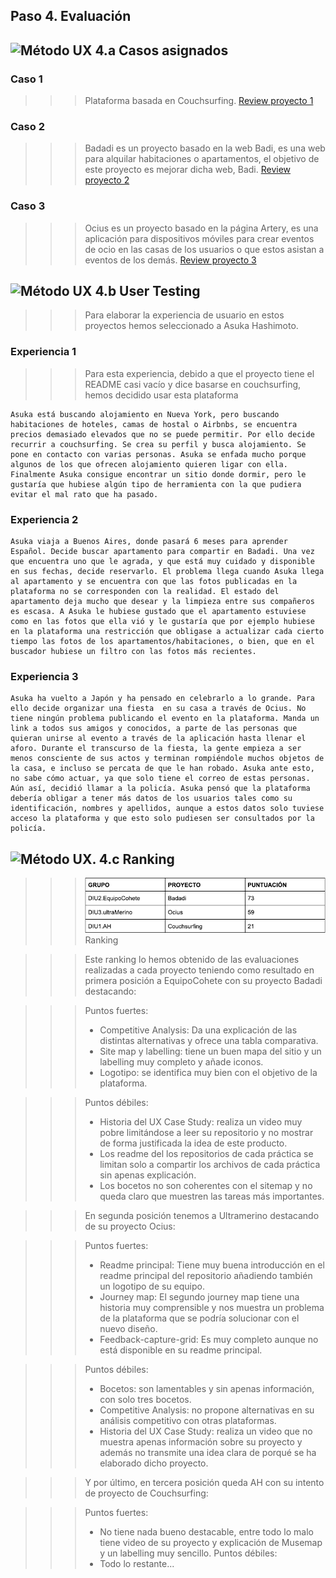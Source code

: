 ## Paso 4. Evaluación 


![Método UX](../img/ABtesting.png) 4.a Casos asignados
----

### Caso 1

>>> Plataforma basada en Couchsurfing.
[Review proyecto 1](./DIU1.AH_review.xls)


### Caso 2

>>> Badadi es un proyecto basado en la web Badi, es una web para alquilar habitaciones o apartamentos, el objetivo de este proyecto es mejorar dicha web, Badi.
[Review proyecto 2](./DIU2.EquipoCohete_review.xls)

### Caso 3

>>> Ocius es un proyecto basado en la página Artery, es una aplicación para dispositivos móviles para crear eventos de ocio en las casas de los usuarios o que estos asistan a eventos de los demás.
[Review proyecto 3](./DIU3.ultramerino_review.xls)

![Método UX](../img/usability-testing.png) 4.b User Testing
----

>>> Para elaborar la experiencia de usuario en estos proyectos hemos seleccionado a Asuka Hashimoto.

### Experiencia 1
>>> Para esta  experiencia, debido a que el proyecto tiene el README casi vacío y dice basarse en couchsurfing, hemos decidido usar esta plataforma
`````
Asuka está buscando alojamiento en Nueva York, pero buscando habitaciones de hoteles, camas de hostal o Airbnbs, se encuentra precios demasiado elevados que no se puede permitir. Por ello decide recurrir a couchsurfing. Se crea su perfil y busca alojamiento. Se pone en contacto con varias personas. Asuka se enfada mucho porque algunos de los que ofrecen alojamiento quieren ligar con ella. Finalmente Asuka consigue encontrar un sitio donde dormir, pero le gustaría que hubiese algún tipo de herramienta con la que pudiera evitar el mal rato que ha pasado.
`````

### Experiencia 2
`````
Asuka viaja a Buenos Aires, donde pasará 6 meses para aprender Español. Decide buscar apartamento para compartir en Badadi. Una vez que encuentra uno que le agrada, y que está muy cuidado y disponible en sus fechas, decide reservarlo. El problema llega cuando Asuka llega al apartamento y se encuentra con que las fotos publicadas en la plataforma no se corresponden con la realidad. El estado del apartamento deja mucho que desear y la limpieza entre sus compañeros es escasa. A Asuka le hubiese gustado que el apartamento estuviese como en las fotos que ella vió y le gustaría que por ejemplo hubiese en la plataforma una restricción que obligase a actualizar cada cierto tiempo las fotos de los apartamentos/habitaciones, o bien, que en el buscador hubiese un filtro con las fotos más recientes.
`````

### Experiencia 3
`````
Asuka ha vuelto a Japón y ha pensado en celebrarlo a lo grande. Para ello decide organizar una fiesta  en su casa a través de Ocius. No tiene ningún problema publicando el evento en la plataforma. Manda un link a todos sus amigos y conocidos, a parte de las personas que quieran unirse al evento a través de la aplicación hasta llenar el aforo. Durante el transcurso de la fiesta, la gente empieza a ser menos consciente de sus actos y terminan rompiéndole muchos objetos de la casa, e incluso se percata de que le han robado. Asuka ante esto, no sabe cómo actuar, ya que solo tiene el correo de estas personas. Aún así, decidió llamar a la policía. Asuka pensó que la plataforma debería obligar a tener más datos de los usuarios tales como su identificación, nombres y apellidos, aunque a estos datos solo tuviese acceso la plataforma y que esto solo pudiesen ser consultados por la policía.
`````


![Método UX](../img/Survey.png). 4.c Ranking 
----

>>> ![Ranking](./Ranking.png) Ranking

>>> Este ranking lo hemos obtenido de las evaluaciones realizadas a cada proyecto teniendo como resultado en primera posición a EquipoCohete con su proyecto Badadi destacando:
	
>>> Puntos fuertes:
>>> - Competitive Analysis: Da una explicación de las distintas alternativas y ofrece una tabla comparativa.
>>> - Site map y labelling: tiene un buen mapa del sitio y un labelling muy completo y añade iconos.
>>> - Logotipo: se identifica muy bien con el objetivo de la plataforma.

>>>  Puntos débiles:
>>> - Historia del UX Case Study: realiza un video muy pobre limitándose a leer su repositorio y no mostrar de forma justificada la idea de este producto.
>>> - Los readme del los repositorios de cada práctica se limitan solo a compartir los archivos de cada práctica sin apenas explicación.
>>> - Los bocetos no son coherentes con el sitemap y no queda claro que muestren las tareas más importantes.

>>> En segunda posición tenemos a Ultramerino destacando de su proyecto Ocius:

>>> Puntos fuertes:
>>> - Readme principal: Tiene muy buena introducción en el readme principal del repositorio añadiendo también un logotipo de su equipo.
>>> - Journey map: El segundo journey map tiene una historia muy comprensible y nos muestra un problema de la plataforma que se podría solucionar con el nuevo diseño.
>>> - Feedback-capture-grid:  Es muy completo aunque no está disponible en su readme principal.

>>> Puntos débiles: 
>>> - Bocetos: son lamentables y sin apenas información, con solo tres bocetos. 
>>> - Competitive Analysis: no propone alternativas en su análisis competitivo con otras plataformas.
>>> - Historia del UX Case Study: realiza un video que no muestra apenas información sobre su proyecto y además no transmite una idea clara de porqué se ha elaborado dicho proyecto.


>>> Y por último, en tercera posición queda AH con su intento de proyecto de Couchsurfing:

>>> Puntos fuertes:
>>> - No tiene nada bueno destacable, entre todo lo malo tiene video de su proyecto y explicación de Musemap y un labelling muy sencillo.
>>> Puntos débiles:
>>> - Todo lo restante...
